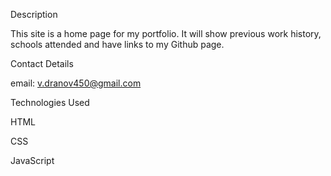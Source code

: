 Description

This site is a home page for my portfolio. 
It will show previous work history, schools attended and have links to my Github page.

Contact Details

email: v.dranov450@gmail.com

Technologies Used

HTML 

CSS 

JavaScript
